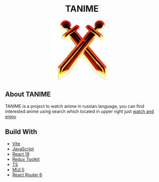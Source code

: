<br>
<div align="center">
    <h1>TANIME</h1>
    <a> 
        <img src="./public/icon.png" alt="icon" width="200" height="200">
    </a>
</div>

## About TANIME

TANIME is a project to watch anime in russian language, you can find interested anime using search which located in upper right just [watch and enjoy](https://tanime.ru)

## Build With

- [Vite](https://vitejs.dev)
- [JavaScript](https://www.javascript.com)
- [React 18](https://reactjs.org)
- [Redux Toolkit](https://redux-toolkit.js.org)
- [TS](https://www.typescriptlang.org)
- [MUI 5](https://mui.com)
- [React Router 6](https://reactrouter.com)

